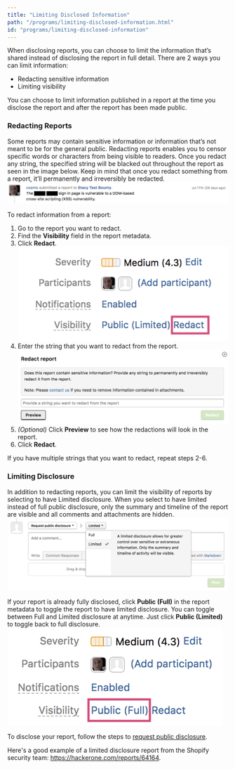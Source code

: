 ```yaml
---
title: "Limiting Disclosed Information"
path: "/programs/limiting-disclosed-information.html"
id: "programs/limiting-disclosed-information"
---
```


When disclosing reports, you can choose to limit the information that’s shared instead of disclosing the report in full detail. There are 2 ways you can limit information:
* Redacting sensitive information
* Limiting visibility

You can choose to limit information published in a report at the time you disclose the report and after the report has been made public.

### Redacting Reports
Some reports may contain sensitive information or information that’s not meant to be for the general public. Redacting reports enables you to censor specific words or characters from being visible to readers. Once you redact any string, the specified string will be blacked out throughout the report as seen in the image below. Keep in mind that once you redact something from a report, it’ll permanently and irreversibly be redacted.
![limiting-disclosed-information-4](./images/limiting-disclosed-info-4.png)

To redact information from a report:
1. Go to the report you want to redact.
2. Find the **Visibility** field in the report metadata.
3. Click **Redact**.
![limiting-disclosed-information-1](./images/limiting-disclosed-info-1.png)
4. Enter the string that you want to redact from the report.
![limiting-disclosed-information-5](./images/limiting-disclosure-info-5.png)
5. <i>(Optional)</i> Click **Preview** to see how the redactions will look in the report.
6. Click **Redact**.

If you have multiple strings that you want to redact, repeat steps 2-6.

### Limiting Disclosure
In addition to redacting reports, you can limit the visibility of reports by selecting to have Limited disclosure. When you select to have limited instead of full public disclosure, only the summary and timeline of the report are visible and all comments and attachments are hidden.
![limiting-disclosed-information-2](./images/limiting-disclosed-info-2.png)

If your report is already fully disclosed, click **Public (Full)** in the report metadata to toggle the report to have limited disclosure. You can toggle between Full and Limited disclosure at anytime. Just click **Public (Limited)** to toggle back to full disclosure.  
![limiting-disclosed-information-3](./images/limiting-disclosed-info-3.png)

To disclose your report, follow the steps to [request public disclosure](public-disclosure.html).

Here's a good example of a limited disclosure report from the Shopify security team: https://hackerone.com/reports/64164.
